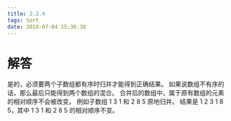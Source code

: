 ```yaml
---
title: 2.2.4
tags: Sort
date: 2018-07-04 15:36:38
---
```


# 解答

是的，必须要两个子数组都有序时归并才能得到正确结果。 
如果说数组不有序的话，那么最后只能得到两个数组的混合。 
合并后的数组中，属于原有数组的元素的相对顺序不会被改变。 
例如子数组 1 3 1 和 2 8 5 原地归并。 
结果是 1 2 3 1 8 5，其中 1 3 1 和 2 8 5 的相对顺序不变。
